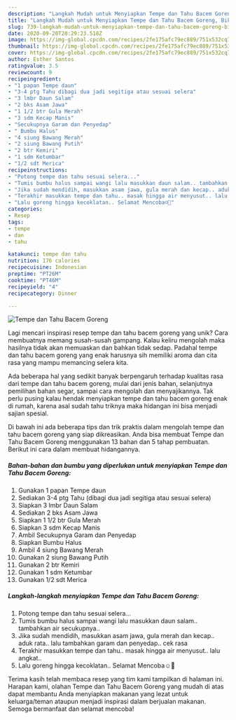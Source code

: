 ```yaml
---
description: "Langkah Mudah untuk Menyiapkan Tempe dan Tahu Bacem Goreng, Bikin Ngiler"
title: "Langkah Mudah untuk Menyiapkan Tempe dan Tahu Bacem Goreng, Bikin Ngiler"
slug: 739-langkah-mudah-untuk-menyiapkan-tempe-dan-tahu-bacem-goreng-bikin-ngiler
date: 2020-09-20T20:29:23.518Z
image: https://img-global.cpcdn.com/recipes/2fe175afc79ec889/751x532cq70/tempe-dan-tahu-bacem-goreng-foto-resep-utama.jpg
thumbnail: https://img-global.cpcdn.com/recipes/2fe175afc79ec889/751x532cq70/tempe-dan-tahu-bacem-goreng-foto-resep-utama.jpg
cover: https://img-global.cpcdn.com/recipes/2fe175afc79ec889/751x532cq70/tempe-dan-tahu-bacem-goreng-foto-resep-utama.jpg
author: Esther Santos
ratingvalue: 3.5
reviewcount: 9
recipeingredient:
- "1 papan Tempe daun"
- "3-4 ptg Tahu dibagi dua jadi segitiga atau sesuai selera"
- "3 lmbr Daun Salam"
- "2 bks Asam Jawa"
- "1 1/2 btr Gula Merah"
- "3 sdm Kecap Manis"
- "Secukupnya Garam dan Penyedap"
- " Bumbu Halus"
- "4 siung Bawang Merah"
- "2 siung Bawang Putih"
- "2 btr Kemiri"
- "1 sdm Ketumbar"
- "1/2 sdt Merica"
recipeinstructions:
- "Potong tempe dan tahu sesuai selera..."
- "Tumis bumbu halus sampai wangi lalu masukkan daun salam.. tambahkan air secukupnya.."
- "Jika sudah mendidih, masukkan asam jawa, gula merah dan kecap.. aduk rata.. lalu tambahkan garam dan penyedap.. cek rasa"
- "Terakhir masukkan tempe dan tahu.. masak hingga air menyusut.. lalu angkat.."
- "Lalu goreng hingga kecoklatan.. Selamat Mencoba☺️🤗"
categories:
- Resep
tags:
- tempe
- dan
- tahu

katakunci: tempe dan tahu 
nutrition: 176 calories
recipecuisine: Indonesian
preptime: "PT26M"
cooktime: "PT46M"
recipeyield: "4"
recipecategory: Dinner

---
```



![Tempe dan Tahu Bacem Goreng](https://img-global.cpcdn.com/recipes/2fe175afc79ec889/751x532cq70/tempe-dan-tahu-bacem-goreng-foto-resep-utama.jpg)

Lagi mencari inspirasi resep tempe dan tahu bacem goreng yang unik? Cara membuatnya memang susah-susah gampang. Kalau keliru mengolah maka hasilnya tidak akan memuaskan dan bahkan tidak sedap. Padahal tempe dan tahu bacem goreng yang enak harusnya sih memiliki aroma dan cita rasa yang mampu memancing selera kita.

Ada beberapa hal yang sedikit banyak berpengaruh terhadap kualitas rasa dari tempe dan tahu bacem goreng, mulai dari jenis bahan, selanjutnya pemilihan bahan segar, sampai cara mengolah dan menyajikannya. Tak perlu pusing kalau hendak menyiapkan tempe dan tahu bacem goreng enak di rumah, karena asal sudah tahu triknya maka hidangan ini bisa menjadi sajian spesial.




Di bawah ini ada beberapa tips dan trik praktis dalam mengolah tempe dan tahu bacem goreng yang siap dikreasikan. Anda bisa membuat Tempe dan Tahu Bacem Goreng menggunakan 13 bahan dan 5 tahap pembuatan. Berikut ini cara dalam membuat hidangannya.

<!--inarticleads1-->

##### Bahan-bahan dan bumbu yang diperlukan untuk menyiapkan Tempe dan Tahu Bacem Goreng:

1. Gunakan 1 papan Tempe daun
1. Sediakan 3-4 ptg Tahu (dibagi dua jadi segitiga atau sesuai selera)
1. Siapkan 3 lmbr Daun Salam
1. Sediakan 2 bks Asam Jawa
1. Siapkan 1 1/2 btr Gula Merah
1. Siapkan 3 sdm Kecap Manis
1. Ambil Secukupnya Garam dan Penyedap
1. Siapkan  Bumbu Halus
1. Ambil 4 siung Bawang Merah
1. Gunakan 2 siung Bawang Putih
1. Gunakan 2 btr Kemiri
1. Gunakan 1 sdm Ketumbar
1. Gunakan 1/2 sdt Merica




<!--inarticleads2-->

##### Langkah-langkah menyiapkan Tempe dan Tahu Bacem Goreng:

1. Potong tempe dan tahu sesuai selera...
1. Tumis bumbu halus sampai wangi lalu masukkan daun salam.. tambahkan air secukupnya..
1. Jika sudah mendidih, masukkan asam jawa, gula merah dan kecap.. aduk rata.. lalu tambahkan garam dan penyedap.. cek rasa
1. Terakhir masukkan tempe dan tahu.. masak hingga air menyusut.. lalu angkat..
1. Lalu goreng hingga kecoklatan.. Selamat Mencoba☺️🤗




Terima kasih telah membaca resep yang tim kami tampilkan di halaman ini. Harapan kami, olahan Tempe dan Tahu Bacem Goreng yang mudah di atas dapat membantu Anda menyiapkan makanan yang lezat untuk keluarga/teman ataupun menjadi inspirasi dalam berjualan makanan. Semoga bermanfaat dan selamat mencoba!
